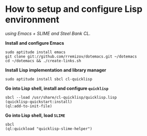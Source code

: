 How to setup and configure Lisp environment
===========================================
_using Emacs + SLIME and Steel Bank CL._

__Install and configure Emacs__

	sudo aptitude install emacs
	git clone git://github.com/rremizov/dotemacs.git ~/dotemacs
	cd ~/dotemacs && ./create-links.sh


__Install Lisp implementation and library manager__

	sudo aptitude install sbcl cl-quicklisp


__Go into Lisp shell, install and configure `quicklisp`__

	sbcl --load /usr/share/cl-quicklisp/quicklisp.lisp
	(quicklisp-quickstart:install)
	(ql:add-to-init-file)

__Go into Lisp shell, load `SLIME`__

	sbcl
	(ql:quickload "quicklisp-slime-helper")


